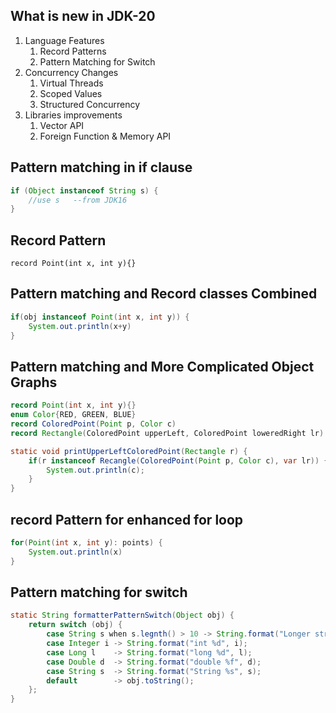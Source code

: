 ## What is new in JDK-20

1. Language Features
   1. Record Patterns
   2. Pattern Matching for Switch
2. Concurrency Changes
   1. Virtual Threads
   2. Scoped Values
   3. Structured Concurrency
3. Libraries improvements
   1. Vector API
   2. Foreign Function & Memory API

## Pattern matching in if clause

```java
if (Object instanceof String s) {
    //use s   --from JDK16
}
```

## Record Pattern

```record Point(int x, int y){}```


## Pattern matching and Record classes Combined

```java
if(obj instanceof Point(int x, int y)) {
    System.out.println(x+y)
}
```

## Pattern matching and More Complicated Object Graphs

```java
record Point(int x, int y){}
enum Color{RED, GREEN, BLUE}
record ColoredPoint(Point p, Color c)
record Rectangle(ColoredPoint upperLeft, ColoredPoint loweredRight lr)

static void printUpperLeftColoredPoint(Rectangle r) {
    if(r instanceof Recangle(ColoredPoint(Point p, Color c), var lr)) {
        System.out.println(c);    
    }    
}
```

## record Pattern for enhanced for loop
```java
for(Point(int x, int y): points) {
    System.out.println(x)    
}
```

## Pattern matching for switch

```java
static String formatterPatternSwitch(Object obj) {
    return switch (obj) {
        case String s when s.legnth() > 10 -> String.format("Longer string %s", s);
        case Integer i -> String.format("int %d", i);
        case Long l    -> String.format("long %d", l);
        case Double d  -> String.format("double %f", d);
        case String s  -> String.format("String %s", s);
        default        -> obj.toString();
    };
}
```